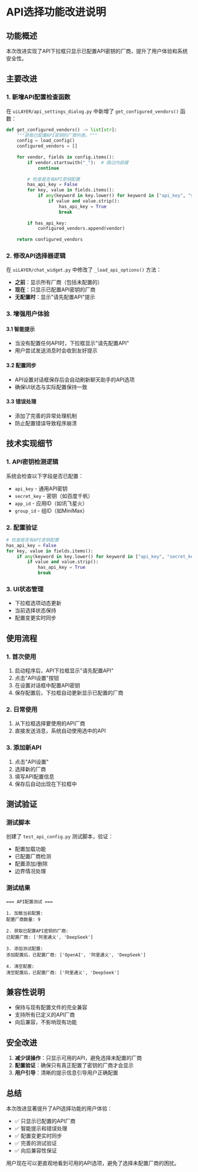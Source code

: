 # API选择功能改进说明

## 功能概述

本次改进实现了API下拉框只显示已配置API密钥的厂商，提升了用户体验和系统安全性。

## 主要改进

### 1. 新增API配置检查函数

在 `uiLAYER/api_settings_dialog.py` 中新增了 `get_configured_vendors()` 函数：

```python
def get_configured_vendors() -> list[str]:
    """获取已配置API密钥的厂商列表。"""
    config = load_config()
    configured_vendors = []
    
    for vendor, fields in config.items():
        if vendor.startswith("_"):  # 跳过内部键
            continue
            
        # 检查是否有API密钥配置
        has_api_key = False
        for key, value in fields.items():
            if any(keyword in key.lower() for keyword in ["api_key", "secret_key", "app_id", "group_id"]):
                if value and value.strip():
                    has_api_key = True
                    break
        
        if has_api_key:
            configured_vendors.append(vendor)
    
    return configured_vendors
```

### 2. 修改API选择器逻辑

在 `uiLAYER/chat_widget.py` 中修改了 `_load_api_options()` 方法：

- **之前**：显示所有厂商（包括未配置的）
- **现在**：只显示已配置API密钥的厂商
- **无配置时**：显示"请先配置API"提示

### 3. 增强用户体验

#### 3.1 智能提示
- 当没有配置任何API时，下拉框显示"请先配置API"
- 用户尝试发送消息时会收到友好提示

#### 3.2 配置同步
- API设置对话框保存后会自动刷新聊天助手的API选项
- 确保UI状态与实际配置保持一致

#### 3.3 错误处理
- 添加了完善的异常处理机制
- 防止配置错误导致程序崩溃

## 技术实现细节

### 1. API密钥检测逻辑

系统会检查以下字段是否已配置：
- `api_key` - 通用API密钥
- `secret_key` - 密钥（如百度千帆）
- `app_id` - 应用ID（如讯飞星火）
- `group_id` - 组ID（如MiniMax）

### 2. 配置验证

```python
# 检查是否有API密钥配置
has_api_key = False
for key, value in fields.items():
    if any(keyword in key.lower() for keyword in ["api_key", "secret_key", "app_id", "group_id"]):
        if value and value.strip():
            has_api_key = True
            break
```

### 3. UI状态管理

- 下拉框选项动态更新
- 当前选择状态保持
- 配置变更实时同步

## 使用流程

### 1. 首次使用
1. 启动程序后，API下拉框显示"请先配置API"
2. 点击"API设置"按钮
3. 在设置对话框中配置API密钥
4. 保存配置后，下拉框自动更新显示已配置的厂商

### 2. 日常使用
1. 从下拉框选择要使用的API厂商
2. 直接发送消息，系统自动使用选中的API

### 3. 添加新API
1. 点击"API设置"
2. 选择新的厂商
3. 填写API配置信息
4. 保存后自动出现在下拉框中

## 测试验证

### 测试脚本
创建了 `test_api_config.py` 测试脚本，验证：
- 配置加载功能
- 已配置厂商检测
- 配置添加/删除
- 边界情况处理

### 测试结果
```
=== API配置测试 ===

1. 加载当前配置:
配置厂商数量: 9

2. 获取已配置API密钥的厂商:
已配置厂商: ['阿里通义', 'DeepSeek']

3. 添加测试配置:
添加配置后，已配置厂商: ['OpenAI', '阿里通义', 'DeepSeek']

4. 清空配置:
清空配置后，已配置厂商: ['阿里通义', 'DeepSeek']
```

## 兼容性说明

- 保持与现有配置文件的完全兼容
- 支持所有已定义的API厂商
- 向后兼容，不影响现有功能

## 安全改进

1. **减少误操作**：只显示可用的API，避免选择未配置的厂商
2. **配置验证**：确保只有真正配置了密钥的厂商才会显示
3. **用户引导**：清晰的提示信息引导用户正确配置

## 总结

本次改进显著提升了API选择功能的用户体验：
- ✅ 只显示已配置的API厂商
- ✅ 智能提示和错误处理
- ✅ 配置变更实时同步
- ✅ 完善的测试验证
- ✅ 向后兼容性保证

用户现在可以更直观地看到可用的API选项，避免了选择未配置厂商的困扰。
